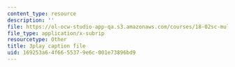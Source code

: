 ```yaml
---
content_type: resource
description: ''
file: https://ol-ocw-studio-app-qa.s3.amazonaws.com/courses/18-02sc-multivariable-calculus-fall-2010/169253a64f6655379e6c001e73896bd9_rtEaK_Jp7zU.vtt
file_type: application/x-subrip
resourcetype: Other
title: 3play caption file
uid: 169253a6-4f66-5537-9e6c-001e73896bd9
---
```

